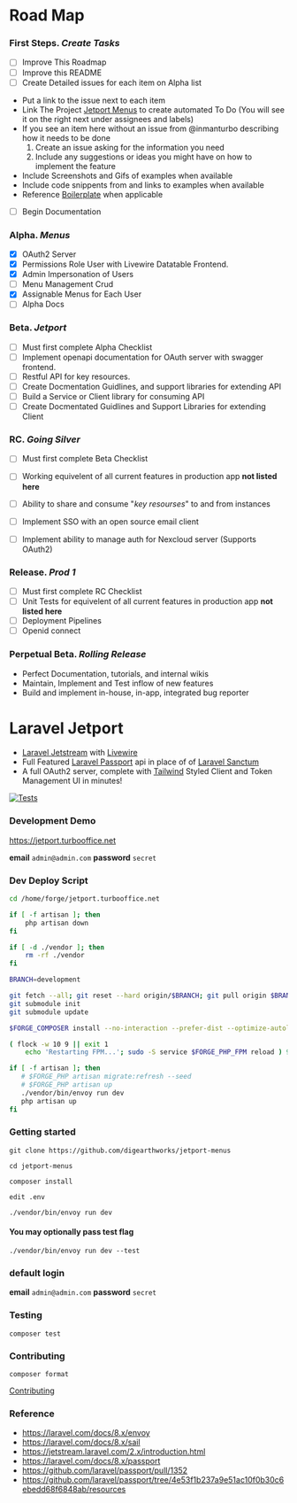 # Road Map


### First Steps. *Create Tasks*
- [ ] Improve This Roadmap
- [ ] Improve this README
- [ ] Create Detailed issues for each item on Alpha list
 * Put a link to the issue next to each item
 * Link The Project [Jetport Menus](https://github.com/orgs/digearthworks/projects/2) to create automated To Do (You will see it on the right next under assignees and labels)
 * If you see an item here without an issue from @inmanturbo describing how it needs to be done
   1. Create an issue asking for the information you need
   2. Include any suggestions or ideas you might have on how to implement the feature
 * Include Screenshots and Gifs of examples when available
 * Include code snippents from and links to examples when available
 * Reference [Boilerplate](https://github.com/digearthworks/laravel-ui-boilerplate) when applicable      
- [ ] Begin Documentation 

### Alpha. *Menus*

- [x] OAuth2 Server
- [x] Permissions Role User with Livewire Datatable Frontend.
- [x] Admin Impersonation of Users
- [ ] Menu Management Crud
- [x] Assignable Menus for Each User
- [ ] Alpha Docs

### Beta. *Jetport*
- [ ] Must first complete Alpha Checklist
- [ ] Implement openapi documentation for OAuth server with swagger frontend.
- [ ] Restful API for key resources.
- [ ] Create Docmentation Guidlines, and support libraries for extending API
- [ ] Build a Service or Client library for consuming API
- [ ] Create Docmentated Guidlines and Support Libraries for extending Client

### RC. *Going Silver*
- [ ] Must first complete Beta Checklist
- [ ] Working equivelent of all current features in production app **not listed here**
- [ ] Ability to share and consume "*key resourses*" to and from instances
- [ ] Implement SSO with an open source email client
- [ ] Implement ability to manage auth for Nexcloud server (Supports OAuth2)  


### Release. *Prod 1*
- [ ] Must first complete RC Checklist
- [ ] Unit Tests for equivelent of all current features in production app **not listed here**
- [ ] Deployment Pipelines
- [ ] Openid connect 

### Perpetual Beta. *Rolling Release*

- Perfect Documentation, tutorials, and internal wikis
- Maintain, Implement and Test inflow of new features
- Build and implement in-house, in-app, integrated bug reporter





# Laravel Jetport

 - [Laravel Jetstream](https://jetstream.laravel.com/2.x/introduction.html) with [Livewire](https://github.com/livewire/livewire)
 - Full Featured [Laravel Passport](https://github.com/laravel/passport) api in place of of [Laravel Sanctum](https://github.com/laravel/sanctum)
 - A full OAuth2 server, complete with [Tailwind](https://tailwindcss.com/) Styled Client and Token Management UI in minutes!

[![Tests](https://github.com/digearthworks/jetport-menus/workflows/Tests/badge.svg?branch=main)](https://github.com/digearthworks/jetport-menus/actions/workflows/main.yml)

### Development Demo 

https://jetport.turbooffice.net

**email** `admin@admin.com` **password** `secret`

### Dev Deploy Script
```bash
cd /home/forge/jetport.turbooffice.net

if [ -f artisan ]; then
    php artisan down
fi

if [ -d ./vendor ]; then
    rm -rf ./vendor
fi

BRANCH=development 

git fetch --all; git reset --hard origin/$BRANCH; git pull origin $BRANCH ; 
git submodule init 
git submodule update

$FORGE_COMPOSER install --no-interaction --prefer-dist --optimize-autoloader

( flock -w 10 9 || exit 1
    echo 'Restarting FPM...'; sudo -S service $FORGE_PHP_FPM reload ) 9>/tmp/fpmlock

if [ -f artisan ]; then
   # $FORGE_PHP artisan migrate:refresh --seed
   # $FORGE_PHP artisan up
   ./vendor/bin/envoy run dev
   php artisan up
fi
```

### Getting started

```
git clone https://github.com/digearthworks/jetport-menus
```

```
cd jetport-menus
```
```
composer install
```

```
edit .env
```

```
./vendor/bin/envoy run dev
```

#### You may optionally pass test flag

```
./vendor/bin/envoy run dev --test
```

### default login

**email** `admin@admin.com`
**password** `secret`

### Testing

```
composer test
```

### Contributing

```
composer format
```
[Contributing](https://github.com/digearthworks/laravel-jetport/blob/main/.github/CONTRIBUTING.md)

### Reference
- https://laravel.com/docs/8.x/envoy
- https://laravel.com/docs/8.x/sail
- https://jetstream.laravel.com/2.x/introduction.html
- https://laravel.com/docs/8.x/passport
- https://github.com/laravel/passport/pull/1352
- https://github.com/laravel/passport/tree/4e53f1b237a9e51ac10f0b30c6ebedd68f6848ab/resources




